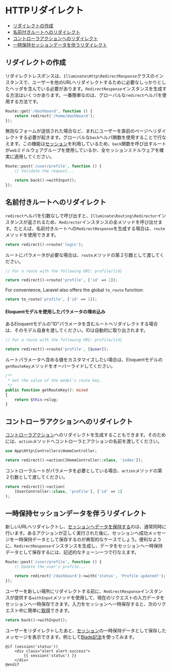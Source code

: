 # HTTPリダイレクト

- [リダイレクトの作成](#creating-redirects)
- [名前付きルートへのリダイレクト](#redirecting-named-routes)
- [コントローラアクションへのリダイレクト](#redirecting-controller-actions)
- [一時保持セッションデータを伴うリダイレクト](#redirecting-with-flashed-session-data)

<a name="creating-redirects"></a>
## リダイレクトの作成

リダイレクトレスポンスは、`Illuminate\Http\RedirectResponse`クラスのインスタンスで、ユーザーを他のURLへリダイレクトするために必要なしっかりとしたヘッダを含んでいる必要があります。`RedirectResponse`インスタンスを生成する方法はいくつかあります。一番簡単なのは、グローバルな`redirect`ヘルパを使用する方法です。

```php
Route::get('/dashboard', function () {
    return redirect('/home/dashboard');
});
```

無効なフォームが送信された場合など、まれにユーザーを直前のページへリダイレクトする必要が起きます。グローバルな`back`ヘルパ関数を使用することで行なえます。この機能は[セッション](/docs/{{version}}/session)を利用しているため、`back`関数を呼び出すルートが`web`ミドルウェアグループを使用しているか、全セッションミドルウェアを確実に適用してください。

```php
Route::post('/user/profile', function () {
    // Validate the request...

    return back()->withInput();
});
```

<a name="redirecting-named-routes"></a>
## 名前付きルートへのリダイレクト

`redirect`ヘルパを引数なしで呼び出すと、`Illuminate\Routing\Redirector`インスタンスが返されるため、`Redirector`インスタンスの全メソッドを呼び出せます。たとえば、名前付きルートへの`RedirectResponse`を生成する場合は、`route`メソッドを使用できます。

```php
return redirect()->route('login');
```

ルートにパラメータが必要な場合は、`route`メソッドの第２引数として渡してください。

```php
// For a route with the following URI: profile/{id}

return redirect()->route('profile', ['id' => 1]);
```

For convenience, Laravel also offers the global `to_route` function:

```php
return to_route('profile', ['id' => 1]);
```

<a name="populating-parameters-via-eloquent-models"></a>
#### Eloquentモデルを使用したパラメータの埋め込み

あるEloquentモデルの"ID"パラメータを含むルートへリダイレクトする場合は、そのモデル自身を渡してください。IDは自動的に取り出されます。

```php
// For a route with the following URI: profile/{id}

return redirect()->route('profile', [$user]);
```

ルートパラメータへ含める値をカスタマイズしたい場合は、Eloquentモデルの`getRouteKey`メソッドをオーバーライドしてください。

```php
/**
 * Get the value of the model's route key.
 */
public function getRouteKey(): mixed
{
    return $this->slug;
}
```

<a name="redirecting-controller-actions"></a>
## コントローラアクションへのリダイレクト

[コントローラアクション](/docs/{{version}}/controllers)へのリダイレクトを生成することもできます。そのためには、`action`メソッドへコントローラとアクションの名前を渡してください。

```php
use App\Http\Controllers\HomeController;

return redirect()->action([HomeController::class, 'index']);
```

コントローラルートがパラメータを必要としている場合、`action`メソッドの第２引数として渡してください。

```php
return redirect()->action(
    [UserController::class, 'profile'], ['id' => 1]
);
```

<a name="redirecting-with-flashed-session-data"></a>
## 一時保持セッションデータを伴うリダイレクト

新しいURLへリダイレクトし、[セッションへデータを保持する](/docs/{{version}}/session#flash-data)のは、通常同時に行います。あるアクションが正しく実行された後に、セッションへ成功メッセージを一時保持データとして保存するのが典型的なケースでしょう。便利なように、`RedirectResponse`インスタンスを生成し、データをセッションへ一時保持データとして保存するには、記述的なチェーン一つで行なえます。

```php
Route::post('/user/profile', function () {
    // Update the user's profile...

    return redirect('/dashboard')->with('status', 'Profile updated!');
});
```

ユーザーを新しい場所にリダイレクトする前に、`RedirectResponse`インスタンスが提供する`withInput`メソッドを使用して、現在のリクエストの入力データをセッションへ一時保存できます。入力をセッションへ一時保存すると、次のリクエスト中に簡単に[取得](/docs/{{version}}/requests#retrieveing-old-input)できます。

```php
return back()->withInput();
```

ユーザーをリダイレクトしたあと、[セッション](/docs/{{version}}/session)の一時保持データとして保存したメッセージを表示できます。例として[Blade記法](/docs/{{version}}/blade)を使ってみます。

```blade
@if (session('status'))
    <div class="alert alert-success">
        {{ session('status') }}
    </div>
@endif
```
